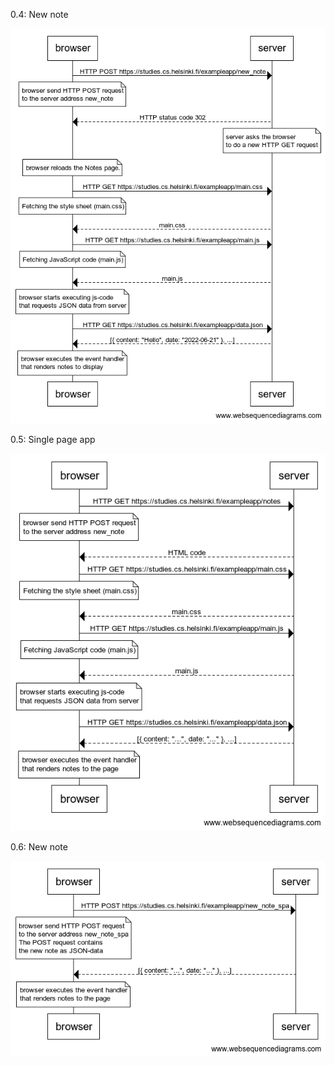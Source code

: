 0.4: New note<br>

![alt text](https://github.com/HichamAf/fullstack/blob/main/part0/0.4.png)

0.5: Single page app<br>

![alt text](https://github.com/HichamAf/fullstack/blob/main/part0/0.5.png)

0.6: New note<br>

![alt text](https://github.com/HichamAf/fullstack/blob/main/part0/0.6.png)
